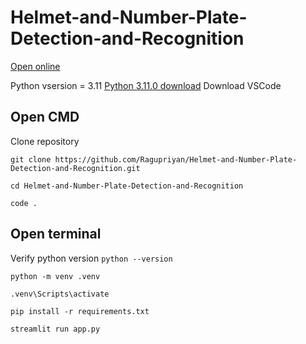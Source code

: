 # Helmet-and-Number-Plate-Detection-and-Recognition

[Open online](https://ragupriyan.streamlit.app/)

Python vsersion = 3.11
[Python 3.11.0 download](https://www.python.org/downloads/release/python-3110/)
Download VSCode

## Open CMD

Clone repository

`git clone https://github.com/Ragupriyan/Helmet-and-Number-Plate-Detection-and-Recognition.git`

`cd Helmet-and-Number-Plate-Detection-and-Recognition`

`code .`

## Open terminal

Verify python version
`python --version`

`python -m venv .venv`

`.venv\Scripts\activate`

`pip install -r requirements.txt`

`streamlit run app.py`

